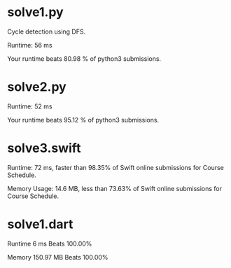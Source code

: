 # solve1.py

Cycle detection using DFS.

Runtime: 56 ms

Your runtime beats 80.98 % of python3 submissions.

# solve2.py

Runtime: 52 ms

Your runtime beats 95.12 % of python3 submissions.

# solve3.swift

Runtime: 72 ms, faster than 98.35% of Swift online submissions for Course Schedule.

Memory Usage: 14.6 MB, less than 73.63% of Swift online submissions for Course Schedule.

# solve1.dart

Runtime 6 ms Beats 100.00%

Memory 150.97 MB Beats 100.00%


